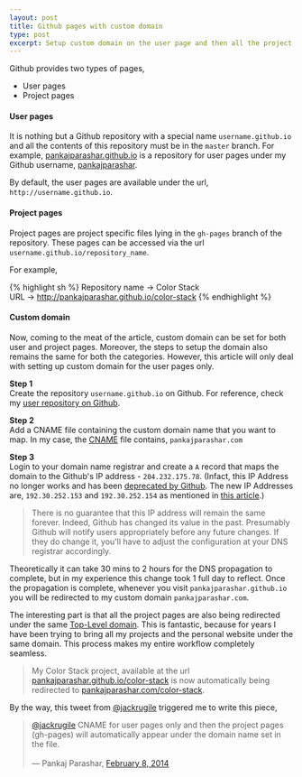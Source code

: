 ```yaml
---
layout: post
title: Github pages with custom domain
type: post
excerpt: Setup custom domain on the user page and then all the project pages of Github repositories will automatically appear under the same url.
---
```


Github provides two types of pages,  
- User pages  
- Project pages

#### User pages

It is nothing but a Github repository with a special name `username.github.io` and all the contents of this repository must be in the `master` branch. For example, [pankajparashar.github.io](https://github.com/pankajparashar/pankajparashar.github.io) is a repository for user pages under my Github username, [pankajparashar](https://github.com/pankajparashar).

By default, the user pages are available under the url, `http://username.github.io`.

#### Project pages

Project pages are project specific files lying in the `gh-pages` branch of the repository. These pages can be accessed via the url `username.github.io/repository_name`.

For example,

{% highlight sh %}
Repository name -> Color Stack  
URL -> http://pankajparashar.github.io/color-stack
{% endhighlight %}

#### Custom domain

Now, coming to the meat of the article, custom domain can be set for both user and project pages. Moreover, the steps to setup the domain also remains the same for both the categories. However, this article will only deal with setting up custom domain for the user pages only.

**Step 1**  
Create the repository `username.github.io` on Github. For reference, check my [user repository on Github](https://github.com/pankajparashar/pankajparashar.github.io).

**Step 2**  
Add a CNAME file containing the custom domain name that you want to map. In my case, the [CNAME](https://github.com/pankajparashar/pankajparashar.github.io/blob/master/CNAME) file contains, `pankajparashar.com`

**Step 3**  
Login to your domain name registrar and create a `A` record that maps the domain to the Github's IP address - `204.232.175.78`. (Infact, this IP Address no longer works and has been [deprecated by Github](https://github.com/blog/1925-github-pages-legacy-ip-brownout). The new IP Addresses are, `192.30.252.153` and `192.30.252.154` as mentioned in [this article](https://help.github.com/articles/tips-for-configuring-an-a-record-with-your-dns-provider/).)

> There is no guarantee that this IP address will remain the same forever. Indeed, Github has changed its value in the past. Presumably Github will notify users appropriately before any future changes. If they do change it, you'll have to adjust the configuration at your DNS registrar accordingly.

Theoretically it can take 30 mins to 2 hours for the DNS propagation to complete, but in my experience this change took 1 full day to reflect. Once the propagation is complete, whenever you visit `pankajparashar.github.io` you will be redirected to my custom domain `pankajparashar.com`.

The interesting part is that all the project pages are also being redirected under the same [Top-Level domain](http://en.wikipedia.org/wiki/Top-level_domain). This is fantastic, because for years I have been trying to bring all my projects and the personal website under the same domain. This process makes my entire workflow completely seamless. 

> My Color Stack project, available at the url [pankajparashar.github.io/color-stack](http://pankajparashar.github.io/color-stack) is now automatically being redirected to [pankajparashar.com/color-stack](http://pankajparashar.github.io/color-stack).

By the way, this tweet from [@jackrugile](https://twitter.com/jackrugile) triggered me to write this piece,

<blockquote><p><a href="https://twitter.com/jackrugile">@jackrugile</a> CNAME for user pages only and then the project pages (gh-pages) will automatically appear under the domain name set in the file.<br><br>&mdash; Pankaj Parashar, <a href="https://twitter.com/pankajparashar/statuses/432094472902430721">February 8, 2014</a></p></blockquote>

